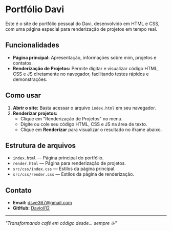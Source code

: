 # Portfólio Davi

Este é o site de portfólio pessoal do Davi, desenvolvido em HTML e CSS, com uma página especial para renderização de projetos em tempo real.

## Funcionalidades

- **Página principal:** Apresentação, informações sobre mim, projetos e contatos.
- **Renderização de Projetos:** Permite digitar e visualizar código HTML, CSS e JS diretamente no navegador, facilitando testes rápidos e demonstrações.

## Como usar

1. **Abrir o site:** Basta acessar o arquivo `index.html` em seu navegador.
2. **Renderizar projetos:**  
   - Clique em "Renderização de Projetos" no menu.
   - Digite ou cole seu código HTML, CSS e JS na área de texto.
   - Clique em **Renderizar** para visualizar o resultado no iframe abaixo.

## Estrutura de arquivos

- `index.html` — Página principal do portfólio.
- `render.html` — Página para renderização de projetos.
- `src/css/index.css` — Estilos da página principal.
- `src/css/render.css` — Estilos da página de renderização.

## Contato

- **Email:** [dsve367@gmail.com](mailto:dsve367@gmail.com)
- **GitHub:** [Davioli12](https://github.com/Davioli12)

---

_"Transformando café em código desde... sempre ☕"_
